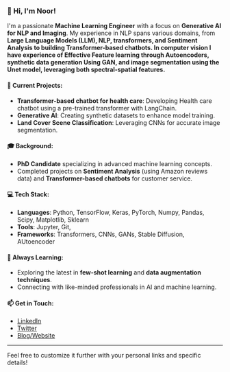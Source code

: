

### 👋 Hi, I'm Noor!

I'm a passionate **Machine Learning Engineer** with a focus on **Generative AI for NLP and Imaging**. My experience in NLP spans various domains, from **Large Language Models (LLM), NLP, transformers, and Sentiment Analysis to building Transformer-based chatbots. In computer vision I have experience of Effective Feature learning through Autoencoders, synthetic data generation Using GAN, and image segmentation using the Unet model, leveraging both spectral-spatial features.**

#### 🔬 Current Projects:
- **Transformer-based chatbot for health care**: Developing Health care chatbot using a pre-trained transformer with LangChain.
- **Generative AI**: Creating synthetic datasets to enhance model training.
- **Land Cover Scene Classification**: Leveraging CNNs for accurate image segmentation.

#### 🎓 Background:
- **PhD Candidate** specializing in advanced machine learning concepts.
- Completed projects on **Sentiment Analysis** (using Amazon reviews data) and **Transformer-based chatbots** for customer service.

#### 💻 Tech Stack:
- **Languages**: Python, TensorFlow, Keras, PyTorch, Numpy, Pandas, Scipy, Matplotlib, Sklearn
- **Tools**: Jupyter, Git, 
- **Frameworks**: Transformers, CNNs, GANs, Stable Diffusion, AUtoencoder

#### 🌱 Always Learning:
- Exploring the latest in **few-shot learning** and **data augmentation techniques**.
- Connecting with like-minded professionals in AI and machine learning.

#### 📫 Get in Touch:
- [LinkedIn](www.linkedin.com/in/noor-asmat-964a4787)
- [Twitter](your-twitter-url)
- [Blog/Website](your-website-url)

---

Feel free to customize it further with your personal links and specific details!
